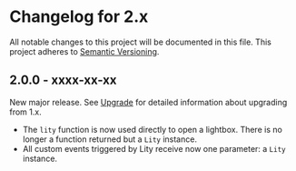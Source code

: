 Changelog for 2.x
=================

All notable changes to this project will be documented in this file.
This project adheres to [Semantic Versioning](http://semver.org).

2.0.0 - xxxx-xx-xx
------------------

New major release. See [Upgrade](Upgrade.md) for detailed information about 
upgrading from 1.x.

  * The `lity` function is now used directly to open a lightbox. There is no
    longer a function returned but a `Lity` instance.
  * All custom events triggered by Lity receive now one parameter: a `Lity`
    instance.
